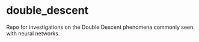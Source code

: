 # double_descent
Repo for investigations on the Double Descent phenomena commonly seen with neural networks. 
